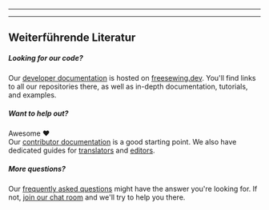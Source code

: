 - - -
- - -

## Weiterführende Literatur

##### Looking for our code?

Our [developer documentation](https://freesewing.dev) is hosted on [freesewing.dev](https://freesewing.dev). You'll find links to all our repositories there, as well as in-depth documentation, tutorials, and examples.

##### Want to help out?

Awesome ❤️   
Our [contributor documentation](https://freesewing.dev/guides/contributor/) is a good starting point. We also have dedicated guides for [translators](https://freesewing.dev/guides/contributor/) and [editors](https://freesewing.dev/guides/editor/).

##### More questions?

Our [frequently asked questions](/docs/about/faq/) might have the answer you're looking for. If not, [join our chat room](https://chat.freesewing.org/) and we'll try to help you there.
